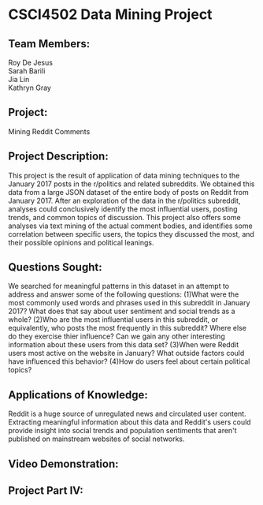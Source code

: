 # CSCI4502 Data Mining Project  
##  

## Team Members:  
Roy De Jesus  
Sarah Barili  
Jia Lin  
Kathryn Gray  

## Project:  
Mining Reddit Comments

## Project Description:
This project is the result of application of data mining techniques to the January 2017 posts in the r/politics and related subreddits.  We obtained this data from a large JSON dataset of the entire body of posts on Reddit from January 2017. After an exploration of the data in the r/politics subreddit, analyses could conclusively identify the most influential users, posting trends, and common topics of discussion.  This project also offers some analyses via text mining of the actual comment bodies, and identifies some correlation between specific users, the topics they discussed the most, and their possible opinions and political leanings. 


## Questions Sought:
We searched for meaningful patterns in this dataset in an attempt to address and answer some of the following questions:
(1)What were the most commonly used words and phrases used in this subreddit in January 2017?  What does that say about user sentiment and social trends as a whole?
(2)Who are the most influential users in this subreddit, or equivalently, who posts the most frequently in this subreddit?  Where else do they exercise thier influence?  Can we gain any other interesting information about these users from this data set?
(3)When were Reddit users most active on the website in January?  What outside factors could have influenced this behavior?
(4)How do users feel about certain political topics?

## Applications of Knowledge:
Reddit is a huge source of unregulated news and circulated user content.  Extracting meaningful information about this data and Reddit's users could provide insight into social trends and population sentiments that aren't published on mainstream websites of social networks. 

## Video Demonstration:


## Project Part IV:
